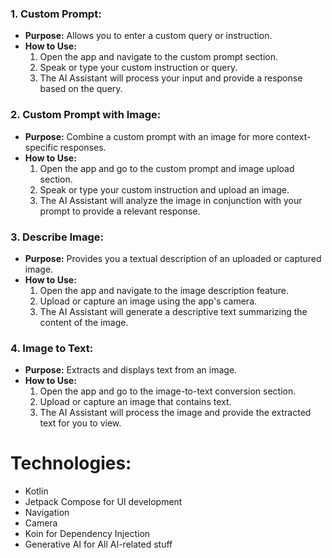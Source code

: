 
### 1. Custom Prompt:

- **Purpose:** Allows you to enter a custom query or instruction.
- **How to Use:**
    1. Open the app and navigate to the custom prompt section.
    2. Speak or type your custom instruction or query.
    3. The AI Assistant will process your input and provide a response based on the query.

### 2. Custom Prompt with Image:

- **Purpose:** Combine a custom prompt with an image for more context-specific responses.
- **How to Use:**
    1. Open the app and go to the custom prompt and image upload section.
    2. Speak or type your custom instruction and upload an image.
    3. The AI Assistant will analyze the image in conjunction with your prompt to provide a relevant response.

### 3. Describe Image:

- **Purpose:** Provides you a textual description of an uploaded or captured image.
- **How to Use:**
    1. Open the app and navigate to the image description feature.
    2. Upload or capture an image using the app's camera.
    3. The AI Assistant will generate a descriptive text summarizing the content of the image.

### 4. Image to Text:

- **Purpose:** Extracts and displays text from an image.
- **How to Use:**
    1. Open the app and go to the image-to-text conversion section.
    2. Upload or capture an image that contains text.
    3. The AI Assistant will process the image and provide the extracted text for you to view.

# Technologies:
- Kotlin
- Jetpack Compose for UI development
- Navigation
- Camera
- Koin for Dependency Injection
- Generative AI for All AI-related stuff
